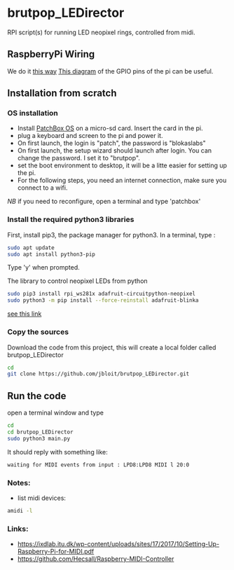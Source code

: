 # brutpop_LEDirector
RPI script(s) for running LED neopixel rings, controlled from midi.

## RaspberryPi Wiring

We do it [this way](https://learn.adafruit.com/neopixels-on-raspberry-pi/raspberry-pi-wiring#using-external-power-source-without-level-shifting-3005993-11)
[This diagram](https://www.raspberrypi.org/documentation/usage/gpio/) of the GPIO pins of the pi can be useful.

## Installation from scratch

### OS installation



- Install [PatchBox OS](https://blokas.io/patchbox-os/) on a micro-sd card. Insert the card in the pi.
- plug a keyboard and screen to the pi and power it.
- On first launch, the login is "patch", the password is "blokaslabs"
- On first launch, the setup wizard should launch after login. You can change the password. I set it to "brutpop".
- set the boot environment to desktop, it will be a litte easier for setting up the pi. 
- For the following steps, you need an internet connection, make sure you connect to a wifi.

*NB* if you need to reconfigure, open a terminal and type 'patchbox'

### Install the required python3 libraries

First, install pip3, the package manager for python3.
In a terminal, type :
```bash
sudo apt update
sudo apt install python3-pip
```
Type 'y' when prompted.

The library to control neopixel LEDs from python 
```bash
sudo pip3 install rpi_ws281x adafruit-circuitpython-neopixel
sudo python3 -m pip install --force-reinstall adafruit-blinka
```

[see this link](https://learn.adafruit.com/neopixels-on-raspberry-pi/python-usage)


### Copy the sources
Download the code from this project, this will create a local folder called brutpop_LEDirector

```bash
cd
git clone https://github.com/jbloit/brutpop_LEDirector.git
```

## Run the code

open a terminal window and type
```bash
cd 
cd brutpop_LEDirector
sudo python3 main.py
```
It should reply with something like:
```bash
waiting for MIDI events from input : LPD8:LPD8 MIDI l 20:0
``` 








### Notes:

- list midi devices:
```bash
amidi -l
```


### Links:

- https://ixdlab.itu.dk/wp-content/uploads/sites/17/2017/10/Setting-Up-Raspberry-Pi-for-MIDI.pdf
- https://github.com/Hecsall/Raspberry-MIDI-Controller

